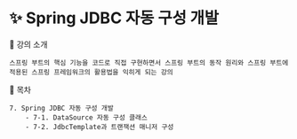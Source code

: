 # ✨ Spring JDBC 자동 구성 개발

🏫 강의 소개

```
스프링 부트의 핵심 기능을 코드로 직접 구현하면서 스프링 부트의 동작 원리와 스프링 부트에 적용된 스프링 프레임워크의 활용법을 익히게 되는 강의
```

📁 목차

```
7. Spring JDBC 자동 구성 개발
    - 7-1. DataSource 자동 구성 클래스
    - 7-2. JdbcTemplate과 트랜잭션 매니저 구성
```
